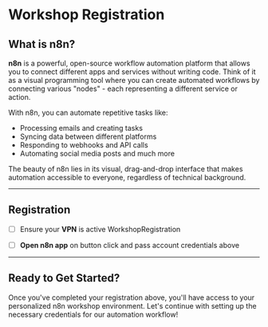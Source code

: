# Workshop Registration

## What is n8n?

**n8n** is a powerful, open-source workflow automation platform that allows you to connect different apps and services without writing code. Think of it as a visual programming tool where you can create automated workflows by connecting various "nodes" - each representing a different service or action.

With n8n, you can automate repetitive tasks like:
- Processing emails and creating tasks
- Syncing data between different platforms
- Responding to webhooks and API calls
- Automating social media posts and much more

The beauty of n8n lies in its visual, drag-and-drop interface that makes automation accessible to everyone, regardless of technical background.

[](https://codahosted.io/docs/3PFXo2bENf/blobs/bl-HkRJd4tvOT/7ae0d632a6aa583cde6bcdd02b5f23ae4d8fc1191d697cccf345a9db1575520ba0625fbf80963c00951caff586d240b2ea66e1cb32caf0a6f80cf31e5118aea9a34ba0dc0e088730df211c42b6e5f260f4ef23de99f3dd29227468be56ef4c3b1553d48f)

---
## Registration 
- [ ] Ensure your **VPN** is active
<component>WorkshopRegistration</component>

- [ ] **Open n8n app** on button click and pass account credentials above


---

## Ready to Get Started?

Once you've completed your registration above, you'll have access to your personalized n8n workshop environment. Let's continue with setting up the necessary credentials for our automation workflow! 